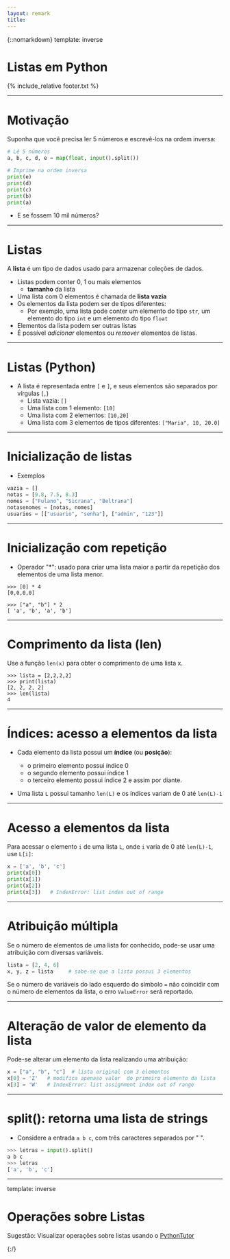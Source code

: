 ```yaml
---
layout: remark
title:
---
```


{::nomarkdown}
template: inverse

# Listas em Python

{% include_relative footer.txt %}

---

# Motivação

Suponha que você precisa ler 5 números e escrevê-los na ordem inversa:

```python
# Lê 5 números
a, b, c, d, e = map(float, input().split())

# Imprime na ordem inversa
print(e)
print(d)
print(c)
print(b)
print(a)
```
- E se fossem 10 mil números?

---

# Listas

A **lista** é um tipo de dados usado para armazenar coleções de dados.

- Listas podem conter 0, 1 ou mais elementos
   - **tamanho** da lista
- Uma lista com 0 elementos é chamada de **lista vazia**
- Os elementos da lista podem ser de tipos diferentes:
   - Por exemplo, uma lista pode conter um elemento do tipo `str`, um elemento do tipo `int` e um elemento do tipo `float` 
- Elementos da lista podem ser outras listas
- É possível *adicionar* elementos ou *remover* elementos de listas.

---

# Listas (Python)

- A lista é representada entre `[` e `]`, e seus elementos são separados por vírgulas (`,`)
   - Lista vazia: `[]`
   - Uma lista com 1 elemento: `[10]`
   - Uma lista com 2 elementos: `[10,20]`
   - Uma lista com 3 elementos de tipos diferentes: `["Maria", 10, 20.0]`

---

# Inicialização de listas

- Exemplos

```python
vazia = []
notas = [9.8, 7.5, 8.3]
nomes = ["Fulano", "Sicrana", "Beltrana"]
notasenomes = [notas, nomes]
usuarios = [["usuario", "senha"], ["admin", "123"]]
```

--- 

# Inicialização com repetição
 
- Operador "\*":  usado para criar uma lista maior a partir da repetição dos elementos de uma lista menor.

```
>>> [0] * 4
[0,0,0,0]

>>> ["a", "b"] * 2
[ 'a', 'b', 'a', 'b']
```

---

# Comprimento da lista (len)

Use a função `len(x)` para obter o comprimento de uma lista x.

```
>>> lista = [2,2,2,2]
>>> print(lista)
[2, 2, 2, 2]
>>> len(lista)
4
``` 

---

# Índices: acesso a elementos da lista

- Cada elemento da lista possui um **índice** (ou **posição**):
   - o primeiro elemento possui índice 0
   - o segundo elemento possui índice 1
   - o terceiro elemento possui índice 2
e assim por diante.

- Uma lista `L` possui tamanho `len(L)` e os índices variam de 0 até `len(L)-1`

---

# Acesso a elementos da lista

Para acessar o elemento `i` de uma lista `L`, onde `i` varia de 0 até `len(L)-1`, use `L[i]`:

```python
x = ['a', 'b', 'c']
print(x[0])
print(x[1])
print(x[2])
print(x[3])   # IndexError: list index out of range
```

---

# Atribuição múltipla

Se o número de elementos de uma lista for conhecido, 
pode-se usar uma atribuição com diversas variáveis.

```python
lista = [2, 4, 6]
x, y, z = lista     # sabe-se que a lista possui 3 elementos
```

Se o número de variáveis do lado esquerdo do símbolo `=` não coincidir com 
o número de elementos da lista, o erro `ValueError` será reportado.

---

# Alteração de valor de elemento da lista

Pode-se alterar um elemento da lista realizando uma atribuição:

```python
x = ["a", "b", "c"]  # lista original com 3 elementos
x[0] = 'Z'   # modifica apenaso valor  do primeiro elemento da lista
x[3] = 'W'   # IndexError: list assignment index out of range
```

--- 

# split(): retorna uma lista de strings

- Considere a entrada ```a b c```, 
com três caracteres separados por " ".

```python
>>> letras = input().split()
a b c
>>> letras
['a', 'b', 'c']
```

---

template: inverse
# Operações sobre Listas

Sugestão: Visualizar operações sobre listas usando o [PythonTutor](https://pythontutor.com/)


{:/}



